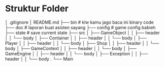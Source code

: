 # Struktur Folder
│ .gitignore
│ README.md
├── bin          # klw kamu jago baca ini binary code
├── doc          # laporan buat asisten sayang
├── config       # game config babieh
├── state        # save current state
├── src
│   ├── GameObject
│   │   ├── header
│   │   └── body
│   ├── Container
│   │   ├── header
│   │   └── body
│   ├── Player
│   │   ├── header
│   │   └── body
│   ├── Shop
│   │   ├── header
│   │   └── body
│   ├── GameContext
│   │   ├── header
│   │   └── body
│   ├── GameEngine
│   │   ├── header
│   │   └── body
│   ├── Exception
│   │   ├── header
│   │   └── body
.   └── Main
